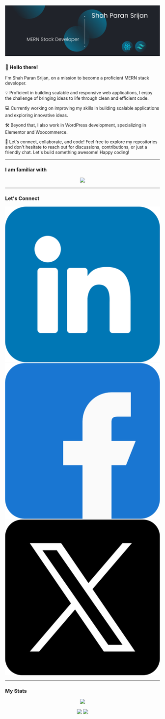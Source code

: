 <p align="center">
<a href="#">
<img src="https://raw.githubusercontent.com/mspsrijan/mspsrijan/main/Shah%20Paran%20Srijan%20(Github%20Banner).png"></img>
</a>
</p>

### 👋 Hello there!

I'm Shah Paran Srijan, on a mission to become a proficient MERN stack developer.

💡 Proficient in building scalable and responsive web applications, I enjoy the challenge of bringing ideas to life through clean and efficient code.

💻 Currently working on improving my skills in building scalable applications and exploring innovative ideas.

🛠️ Beyond that, I also work in WordPress development, specializing in Elementor and Woocommerce.

🚀 Let's connect, collaborate, and code! Feel free to explore my repositories and don't hesitate to reach out for discussions, contributions, or just a friendly chat. Let's build something awesome! Happy coding!

<hr/>

### I am familiar with

<p align="center">
  <a href="#">
    <img src="https://skillicons.dev/icons?i=tailwind,react,firebase,express,mongodb,nodejs,figma,vercel,vite,vscode,github,wordpress,linux" />
  </a>
</p>

<hr/>

### Let's Connect

<p align="center">
  <a href="https://www.linkedin.com/in/spsrijan/">
    <img src="https://raw.githubusercontent.com/mspsrijan/mspsrijan/main/linkedin.png" />
  </a>
  <a href="https://www.facebook.com/SPSrijan/">
    <img src="https://raw.githubusercontent.com/mspsrijan/mspsrijan/main/facebook.png" />
  </a>
  <a href="https://twitter.com/SPSrijan">
    <img src="https://raw.githubusercontent.com/mspsrijan/mspsrijan/main/twitter.png" />
  </a>
</p>

<hr/>

### My Stats

<p align="center">
<a href="#">
<img src="http://github-profile-summary-cards.vercel.app/api/cards/profile-details?username=mspsrijan&theme=react"></img>
</a>
</p>

<p align="center">
<a href="#">
<img src="http://github-profile-summary-cards.vercel.app/api/cards/stats?username=mspsrijan&theme=react"></img></a>
<a href="#">
  <img src="http://github-profile-summary-cards.vercel.app/api/cards/productive-time?username=mspsrijan&theme=react&utcOffset=6"></img>
</a>
</p>

